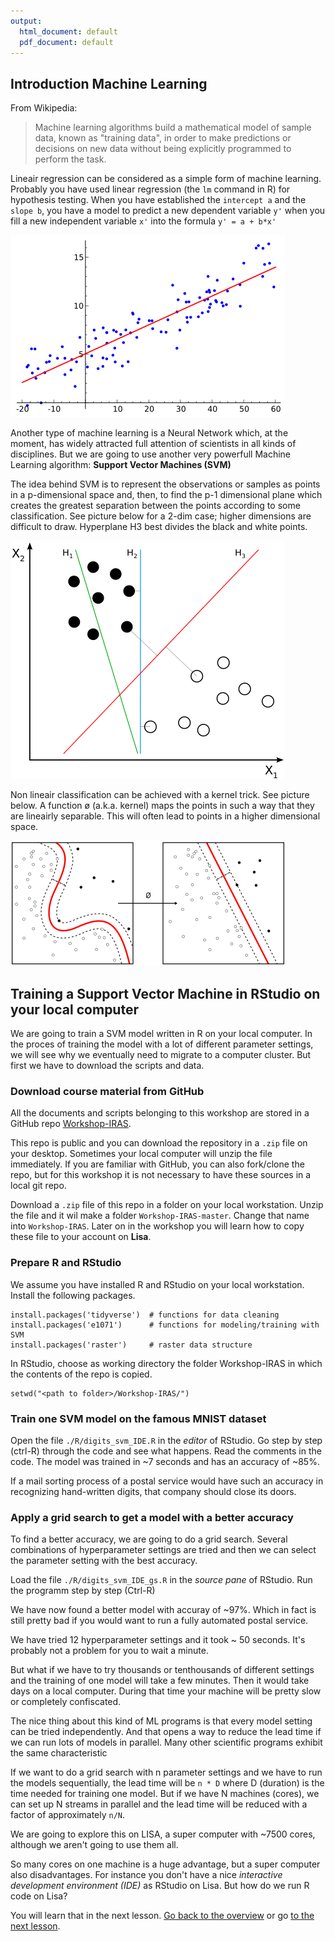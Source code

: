 ```yaml
---
output:
  html_document: default
  pdf_document: default
---
```

## Introduction Machine Learning

From Wikipedia:

>Machine learning algorithms build a mathematical model of sample
>data, known as "training data", in order to make predictions or
>decisions on new data without being explicitly programmed to perform
>the task.

Lineair regression can be considered as a simple form of machine learning. Probably you have used linear regression (the `lm` command in R) for hypothesis testing. When you have established the `intercept a` and the `slope b`, you have a model to predict a new dependent variable `y'` when you fill a new independent variable `x'` into the formula `y' = a + b*x'`

![_Lineair Regression_](./pictures/lineair_regression.png)

Another type of machine learning is a Neural Network which, at the moment, has widely attracted full attention of scientists in all kinds of disciplines. But we are going to use another very powerfull Machine Learning algorithm: **Support Vector Machines (SVM)**

The idea behind SVM is to represent the observations or samples as points in a p-dimensional space and, then, to find the p-1 dimensional plane which creates the greatest separation between the points according to some classification. See picture below for a 2-dim case; higher dimensions are difficult to draw. Hyperplane H3 best divides the black and white points.

![SVM in 2 dimension](./pictures/svm1.png)

Non lineair classification can be achieved with a kernel trick. See picture below. A function ø (a.k.a. kernel) maps the points in such a way that they are lineairly separable. This will often lead to points in a higher dimensional space.

![Non-lineair SVM with _kernel_](./pictures/svm.png)

## Training a Support Vector Machine in RStudio on your local computer

We are going to train a SVM model written in R on your local computer. In the proces of training the model with a lot of different parameter settings, we will see why we eventually need to migrate to a computer cluster. But first we have to download the scripts and data.

### Download course material from GitHub

All the documents and scripts belonging to this workshop are stored in a GitHub repo [Workshop-IRAS](https://github.com/UtrechtUniversity/Workshop-IRAS).

This repo is public and you can download the repository in a `.zip` file on your desktop. Sometimes your local computer will unzip the file immediately. If you are familiar with GitHub, you can also fork/clone the repo, but for this workshop it is not necessary to have these sources in a local git repo.

Download a `.zip` file of  this repo in a folder on your local workstation. Unzip the file and it wil make a folder `Workshop-IRAS-master`. Change that name into `Workshop-IRAS`. Later on in the workshop you will learn how to copy these file to your account on **Lisa**.


### Prepare R and RStudio

We assume you have installed R and RStudio on your local workstation. Install the following packages.

```
install.packages('tidyverse')  # functions for data cleaning
install.packages('e1071')      # functions for modeling/training with SVM
install.packages('raster')     # raster data structure 
```
In RStudio, choose as working directory the folder Workshop-IRAS in which the contents of the repo is copied.

```
setwd("<path to folder>/Workshop-IRAS/")
```

### Train one SVM model on the famous MNIST dataset

Open the file `./R/digits_svm_IDE.R` in the _editor_ of RStudio. Go step by step (ctrl-R) through the code and see what happens. Read the comments in the code. The model was trained in ~7 seconds and has an accuracy of ~85%. 

If a mail sorting process of a postal service would have such an accuracy in recognizing hand-written digits, that company should close its doors.

### Apply a grid search to get a model with a better accuracy

To find a better accuracy, we are going to do a grid search. Several combinations of hyperparameter settings are tried and then we can select the parameter setting with the best accuracy. 

Load the file `./R/digits_svm_IDE_gs.R` in the _source pane_ of RStudio. Run the programm step by step (Ctrl-R)

We have now found a better model with accuray of ~97%. Which in fact is still pretty bad if you would want to run a fully automated postal service.

We have tried 12 hyperparameter settings and it took ~ 50 seconds. It's probably not a problem for you to wait a minute. 

But what if we have to try thousands or tenthousands of different settings and the training of one model will take a few minutes. Then it would take days on a local computer. During that time your machine will be pretty slow or completely confiscated. 

The nice thing about this kind of ML programs is that every model setting can be tried independently. And that opens a way to reduce the lead time if we can run lots of models in parallel. Many other scientific programs exhibit the same characteristic

If we want to do a grid search with n parameter settings and we have to run the models sequentially, the lead time will be `n * D` where D (duration) is the time needed for training one model. But if we have N machines (cores), we can set up N streams in parallel and the lead time will be reduced with a factor of approximately `n/N`.

We are going to explore this on LISA, a super computer with ~7500 cores, although we aren't going to use them all.

So many cores on one machine is a huge advantage, but a super computer also  disadvantages. For instance you don't have a nice _interactive development environment (IDE)_ as RStudio on Lisa. But how do we run R code on Lisa?

You will learn that in the next lesson. [Go back to the overview](./overview.md) or go [to the next lesson](./preparations.md).



















